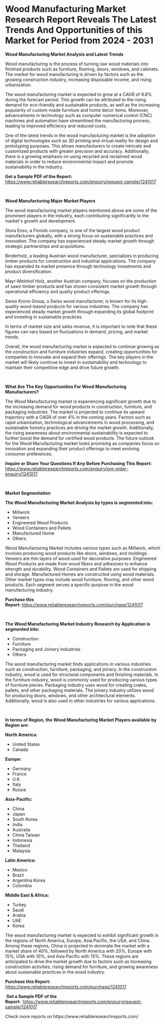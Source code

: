 <p><h1>Wood Manufacturing Market Research Report Reveals The Latest Trends And Opportunities of this Market for Period from 2024 - 2031</h1></p><p><strong>Wood Manufacturing Market Analysis and Latest Trends</strong></p>
<p><p>Wood manufacturing is the process of turning raw wood materials into finished products such as furniture, flooring, doors, windows, and cabinets. The market for wood manufacturing is driven by factors such as the growing construction industry, increasing disposable income, and rising urbanization.</p><p>The wood manufacturing market is expected to grow at a CAGR of 9.8% during the forecast period. This growth can be attributed to the rising demand for eco-friendly and sustainable products, as well as the increasing popularity of custom-made furniture and home decor items. Moreover, advancements in technology such as computer numerical control (CNC) machines and automation have streamlined the manufacturing process, leading to improved efficiency and reduced costs.</p><p>One of the latest trends in the wood manufacturing market is the adoption of digital technologies such as 3D printing and virtual reality for design and prototyping purposes. This allows manufacturers to create intricate and customized products with greater precision and accuracy. Additionally, there is a growing emphasis on using recycled and reclaimed wood materials in order to reduce environmental impact and promote sustainability in the industry.</p></p>
<p><strong>Get a Sample PDF of the Report:&nbsp;</strong> <a href="https://www.reliableresearchreports.com/enquiry/request-sample/1241017">https://www.reliableresearchreports.com/enquiry/request-sample/1241017</a></p>
<p>&nbsp;</p>
<p><strong>Wood Manufacturing Major Market Players</strong></p>
<p><p>The wood manufacturing market players mentioned above are some of the prominent players in the industry, each contributing significantly to the market's growth and development. </p><p>Stora Enso, a Finnish company, is one of the largest wood product manufacturers globally, with a strong focus on sustainable practices and innovation. The company has experienced steady market growth through strategic partnerships and acquisitions.</p><p>Binderholz, a leading Austrian wood manufacturer, specializes in producing timber products for construction and industrial applications. The company has expanded its market presence through technology investments and product diversification.</p><p>Mayr-Melnhof Holz, another Austrian company, focuses on the production of sawn timber products and has shown consistent market growth through operational efficiency and quality product offerings.</p><p>Swiss Krono Group, a Swiss wood manufacturer, is known for its high-quality wood-based products for various industries. The company has experienced steady market growth through expanding its global footprint and investing in sustainable practices.</p><p>In terms of market size and sales revenue, it is important to note that these figures can vary based on fluctuations in demand, pricing, and market trends.</p><p>Overall, the wood manufacturing market is expected to continue growing as the construction and furniture industries expand, creating opportunities for companies to innovate and expand their offerings. The key players in the market will likely continue to invest in sustainability and technology to maintain their competitive edge and drive future growth.</p></p>
<p>&nbsp;</p>
<p><strong>What Are The Key Opportunities For Wood Manufacturing Manufacturers?</strong></p>
<p><p>The Wood Manufacturing market is experiencing significant growth due to the increasing demand for wood products in construction, furniture, and packaging industries. The market is projected to continue its upward trajectory with a CAGR of over 4% in the coming years. Factors such as rapid urbanization, technological advancements in wood processing, and sustainable forestry practices are driving the market growth. Additionally, the rising awareness about environmental sustainability is expected to further boost the demand for certified wood products. The future outlook for the Wood Manufacturing market looks promising as companies focus on innovation and expanding their product offerings to meet evolving consumer preferences.</p></p>
<p><strong>Inquire or Share Your Questions If Any Before Purchasing This Report:</strong> <a href="https://www.reliableresearchreports.com/enquiry/pre-order-enquiry/1241017">https://www.reliableresearchreports.com/enquiry/pre-order-enquiry/1241017</a></p>
<p>&nbsp;</p>
<p><strong>Market Segmentation</strong></p>
<p><strong>The Wood Manufacturing Market Analysis by types is segmented into:</strong></p>
<p><ul><li>Millwork</li><li>Veneers</li><li>Engineered Wood Products</li><li>Wood Containers and Pallets</li><li>Manufactured Home</li><li>Others</li></ul></p>
<p><p>Wood Manufacturing Market includes various types such as Millwork, which involves producing wood products like doors, windows, and moldings. Veneers are thin layers of wood used for decorative purposes. Engineered Wood Products are made from wood fibers and adhesives to enhance strength and durability. Wood Containers and Pallets are used for shipping and storage. Manufactured Homes are constructed using wood materials. Other market types may include wood furniture, flooring, and other wood products. Each segment serves a specific purpose in the wood manufacturing industry.</p></p>
<p><strong>Purchase this Report:&nbsp;</strong><a href="https://www.reliableresearchreports.com/purchase/1241017">https://www.reliableresearchreports.com/purchase/1241017</a></p>
<p>&nbsp;</p>
<p><strong>The Wood Manufacturing Market Industry Research by Application is segmented into:</strong></p>
<p><ul><li>Construction</li><li>Furniture</li><li>Packaging and Joinery Industries</li><li>Others</li></ul></p>
<p><p>The wood manufacturing market finds applications in various industries such as construction, furniture, packaging, and joinery. In the construction industry, wood is used for structural components and finishing materials. In the furniture industry, wood is commonly used for producing various types of furniture pieces. Packaging industry uses wood for creating crates, pallets, and other packaging materials. The joinery industry utilizes wood for producing doors, windows, and other architectural elements. Additionally, wood is also used in other industries for various applications.</p></p>
<p>&nbsp;</p>
<p><strong>In terms of Region, the Wood Manufacturing Market Players available by Region are:</strong></p>
<p>
    <p> <strong> North America: </strong>
        <ul>
            <li>United States</li>
            <li>Canada</li>
        </ul>
        </p> 
    <p> <strong> Europe: </strong>
        <ul>
            <li>Germany</li>
            <li>France</li>
            <li>U.K.</li>
            <li>Italy</li>
            <li>Russia</li>
        </ul>
        </p> 
    <p> <strong> Asia-Pacific: </strong>
        <ul>
            <li>China</li>
            <li>Japan</li>
            <li>South Korea</li>
            <li>India</li>
            <li>Australia</li>
            <li>China Taiwan</li>
            <li>Indonesia</li>
            <li>Thailand</li>
            <li>Malaysia</li>
        </ul>
        </p> 
    <p> <strong> Latin America: </strong>
        <ul>
            <li>Mexico</li>
            <li>Brazil</li>
            <li>Argentina Korea</li>
            <li>Colombia</li>
        </ul>
        </p> 
    <p> <strong> Middle East & Africa: </strong>
        <ul>
            <li>Turkey</li>
            <li>Saudi</li>
            <li>Arabia</li>
            <li>UAE</li>
            <li>Korea</li>
        </ul>
    </p>
    </p>
<p><p>The wood manufacturing market is expected to exhibit significant growth in the regions of North America, Europe, Asia Pacific, the USA, and China. Among these regions, China is projected to dominate the market with a market share of 40%, followed by North America with 20%, Europe with 15%, USA with 10%, and Asia Pacific with 15%. These regions are anticipated to drive the market growth due to factors such as increasing construction activities, rising demand for furniture, and growing awareness about sustainable practices in the wood industry.</p></p>
<p><strong>Purchase this Report: </strong><a href="https://www.reliableresearchreports.com/purchase/1241017">https://www.reliableresearchreports.com/purchase/1241017</a></p>
<p>&nbsp;<strong>Get a Sample PDF of the Report:&nbsp;&nbsp;</strong><a href="https://www.reliableresearchreports.com/enquiry/request-sample/1241017">https://www.reliableresearchreports.com/enquiry/request-sample/1241017</a></p>
<p><strong></strong></p>
<p>Check more reports on https://www.reliableresearchreports.com/</p>